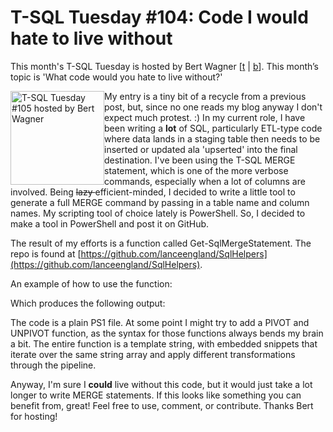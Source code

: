 # T-SQL Tuesday #104: Code I would hate to live without


This month's T-SQL Tuesday is hosted by Bert Wagner [[t](https://bertwagner.com/) | [b](https://twitter.com/bertwagner)]. This month’s topic is 'What code would you hate to live without?'


<a href="https://bertwagner.com/2018/07/03/code-youd-hate-to-live-without-t-sql-tuesday-104-invitation/"><img src="https://lance-england.com/wp-content/uploads/TSQL2sDay150x150.jpg" alt="T-SQL Tuesday #105 hosted by Bert Wagner" width="150" height="150" class="alignnone size-full wp-image-901" style="float:left" /></a>


My entry is a tiny bit of a recycle from a previous post, but, since no one reads my blog anyway I don't expect much protest. :)  In my current role, I have been writing a **lot** of SQL, particularly ETL-type code where data lands in a staging table then needs to be inserted or updated ala 'upserted' into the final destination. I've been using the T-SQL MERGE statement, which is one of the more verbose commands, especially when a lot of columns are involved. Being <del datetime="2018-07-10T22:22:21+00:00">lazy </del> efficient-minded, I decided to write a little tool to generate a full MERGE command by passing in a table name and column names. My scripting tool of choice lately is PowerShell. So, I decided to make a tool in PowerShell and post it on GitHub.



The result of my efforts is a function called Get-SqlMergeStatement. The repo is found at [https://github.com/lanceengland/SqlHelpers](https://github.com/lanceengland/SqlHelpers).



An example of how to use the function:

<script src="https://gist.github.com/lanceengland/493795b4ee49bbd30988f21d557f639e.js"></script>


Which produces the following output:

<script src="https://gist.github.com/lanceengland/f6c94d25406c928a469a8219e3730bcd.js"></script>


The code is a plain PS1 file. At some point I might try to add a PIVOT and UNPIVOT function, as the syntax for those functions always bends my brain a bit. The entire function is a template string, with embedded snippets that iterate over the same string array and apply different transformations through the pipeline.



Anyway, I'm sure I **could** live without this code, but it would just take a lot longer to write MERGE statements. If this looks like something you can benefit from, great! Feel free to use, comment, or contribute. Thanks Bert for hosting!

 
